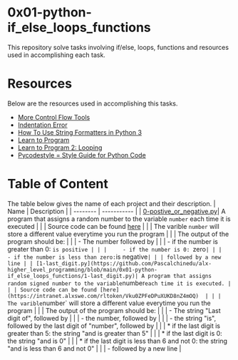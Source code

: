 # 0x01-python-if_else_loops_functions
This repository solve tasks involving if/else, loops, functions and resources used in accomplishing each task.

# Resources

Below are the resources used in accomplishing this tasks.
- [More Control Flow Tools](https://intranet.alxswe.com/rltoken/jpjs5EnZTpBLLEremJYjPQ)
- [Indentation Error](https://intranet.alxswe.com/rltoken/F9n2AE-fpEPzt2PfBMGYAQ)
- [How To Use String Formatters in Python 3](https://intranet.alxswe.com/rltoken/ZdtRIAkFu8dMBT99DcFBNg)
- [Learn to Program](https://intranet.alxswe.com/rltoken/ElQgZYNHrLI7kV_ysEB1hQ)
- [Learn to Program 2: Looping](https://intranet.alxswe.com/rltoken/ElQgZYNHrLI7kV_ysEB1hQ)
- [Pycodestyle = Style Guide for Python Code](https://intranet.alxswe.com/rltoken/TuTTnEg_Rwn8U1g3PEsZmA)

# Table of Content
The table below gives the name of each project and their description.
  | Name    | Description |
| -------- | ----------- |
| [0-postive_or_negative.py](https://github.com/Pascalchinedu/alx-higher_level_programming/blob/main/0x01-python-if_else_loops_functions/0-positive_or_negative.py)| A program that assigns a random number to the variable `number` each time it is executed |
| | Source code can be found [here](https://intranet.alxswe.com/rltoken/e4tR3cjFHqhelf4y485-zQ)  |
| | The varible `number` will store a different value everytime you run the program |
| | The output of the program should be: |
| |   - The number followed by |
| |     - if the number is greater than 0: `is positive |
| |     - if the number is 0: `zero` |
| |     - if the number is less than zero: `is negative` |
| | followed by a new line |
| [1-last_digit.py](https://github.com/Pascalchinedu/alx-higher_level_programming/blob/main/0x01-python-if_else_loops_functions/1-last_digit.py)| A program that assigns random signed number to the variable `number` each time it is executed. |
| | Source code can be found [here](https://intranet.alxswe.com/rltoken/Vku0ZPFeDPuXUKD8nZ4mOQ)  |
| | The varible `number` will store a different value everytime you run the program |
| | The output of the program should be: |
| |   - The string "Last digit of", followed by |
| |     - the number, followed by |
| |     - the string "is", followed by the last digit of "number", followed by |
| |     * if the last digit is greater than 5: the string "and is greater than 5" |
| | * if the last digit is 0: the string "and is 0" |
| | * if the last digit is less than 6 and not 0: the string "and is less than 6 and not 0" |
| | - followed by a new line |







